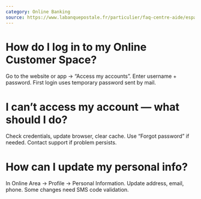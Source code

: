 ```yaml
---
category: Online Banking
source: https://www.labanquepostale.fr/particulier/faq-centre-aide/espace-client.html
---
```


# How do I log in to my Online Customer Space?
Go to the website or app → “Access my accounts”. Enter username + password. First login uses temporary password sent by mail.

# I can’t access my account — what should I do?
Check credentials, update browser, clear cache. Use “Forgot password” if needed. Contact support if problem persists.

# How can I update my personal info?
In Online Area → Profile → Personal Information. Update address, email, phone. Some changes need SMS code validation.
